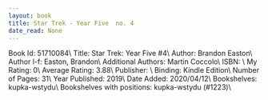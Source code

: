 ```yaml
---
layout: book
title: Star Trek - Year Five  no. 4
date_read: None
---
```


Book Id: 51710084\ 
Title: Star Trek: Year Five #4\ 
Author: Brandon Easton\ 
Author l-f: Easton, Brandon\ 
Additional Authors: Martin Coccolo\ 
ISBN: \ 
My Rating: 0\ 
Average Rating: 3.88\ 
Publisher: \ 
Binding: Kindle Edition\ 
Number of Pages: 31\ 
Year Published: 2019\ 
Date Added: 2020/04/12\ 
Bookshelves: kupka-wstydu\ 
Bookshelves with positions: kupka-wstydu (#1223)\ 

